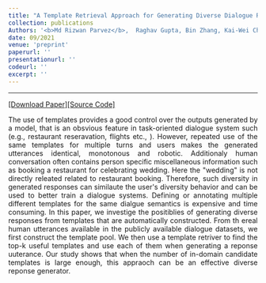 ```yaml
---
title: "A Template Retrieval Approach for Generating Diverse Dialogue Responses: Possibilities and Limitations."
collection: publications
Authors: '<b>Md Rizwan Parvez</b>,  Raghav Gupta, Bin Zhang, Kai-Wei Chang, and Abhinav Rastogi'
date: 09/2021
venue: 'preprint'
paperurl: ''
presentationurl: ''
codeurl: ''
excerpt: ''
---
```

---
<a href='' target="_blank">[Download Paper]</a><a href='' target="_blank">[Source Code]</a>

<p align="justify">
The use of templates provides a good control
over the outputs generated by a model, that is an obsvious feature in task-oriented dialogue system such (e.g., restaurant reseravation, flights etc., ).
However, repeated use of the same templates for multiple turns and users makes the generated utterances identical, monotonous and robotic. Additionaly human
conversation often contains person specific miscellaneous information such as booking a restaurant for celebrating wedding. Here the "wedding" is not directly releated related to restaurant booking. 
Therefore, such diversity in generated responses can similaute the user's diversity behavior and can be used to better train a dialogue systems. 
Defining or annotating multiple different templates for the same dialgue semantics is expensive and time consuming. In this paper, 
we investige the positiblies of generating diverse responses from templates that are automatically constructed. From th ereal human utterances available in the publicly 
available dialogue datasets, we first construct the template pool. We then use a template retriver to find the top-k useful templates and use each of them when generating 
  a reponse uuterance. Our study shows that when the number of in-domain candidate templates is large enough, this appraoch can be an effective diverse reponse generator.
</p>

